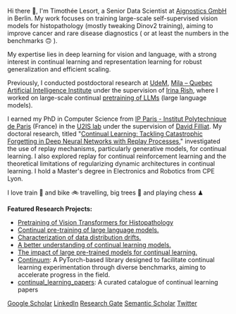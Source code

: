 Hi there 👋, I'm Timothée Lesort, a Senior Data Scientist at [Aignostics GmbH](https://www.aignostics.com/) in Berlin. My work focuses on training large-scale self-supervised vision models for histopathology (mostly tweaking Dinov2 training), aiming to improve cancer and rare disease diagnostics ( or at least the numbers in the benchmarks 🙃 ).

My expertise lies in deep learning for vision and language, with a strong interest in continual learning and representation learning for robust generalization and efficient scaling.

Previously, I conducted postdoctoral research at [UdeM](https://www.umontreal.ca/), [Mila – Quebec Artificial Intelligence Institute](https://mila.quebec/en/) under the supervision of [Irina Rish](https://mila.quebec/en/person/irina-rish/), where I worked on large-scale continual [pretraining of LLMs](https://arxiv.org/abs/2308.04014) (large language models).

I earned my PhD in Computer Science from [IP Paris - Institut Polytechnique de Paris](https://www.ip-paris.fr/en) (France) in the [U2IS lab](http://u2is.ensta-paris.fr/) under the supervision of [David Filliat](https://www.researchgate.net/profile/David-Filliat). My doctoral research, titled "[Continual Learning: Tackling Catastrophic Forgetting in Deep Neural Networks with Replay Processes](https://arxiv.org/abs/2007.00487)," investigated the use of replay mechanisms, particularly generative models, for continual learning. I also explored replay for continual reinforcement learning and the theoretical limitations of regularizing dynamic architectures in continual learning. I hold a Master's degree in Electronics and Robotics from CPE Lyon.

I love train 🚞 and bike 🚲 travelling, big trees 🌳 and playing chess ♟

**Featured Research Projects:**

* [Pretraining of Vision Transformers for Histopathology](https://arxiv.org/pdf/2501.05409)
* [Continual pre-training of large language models.](https://arxiv.org/abs/2308.04014)
* [Characterization of data distribution drifts.](https://arxiv.org/abs/2104.01678)
* [A better understanding of continual learning models.](https://arxiv.org/abs/2106.01834)
* [The impact of large pre-trained models for continual learning.](https://arxiv.org/abs/1912.03049)
* [Continuum](https://github.com/Continvvm/continuum): A PyTorch-based library designed to facilitate continual learning experimentation through diverse benchmarks, aiming to accelerate progress in the field.
* [continual\_learning\_papers](https://github.com/optimass/continual_learning_papers): A curated catalogue of continual learning papers

[Google Scholar](https://scholar.google.com/citations?user=5NttkuoAAAAJ&hl=en)
[LinkedIn](https://linkedin.com/in/timoth%C3%A9e-lesort-128039aa)
[Research Gate](https://www.researchgate.net/profile/Timothee-Lesort)
[Semantic Scholar](https://www.semanticscholar.org/author/Timoth%C3%A9e-Lesort/26418330)
[Twitter](https://twitter.com/tlesort)
